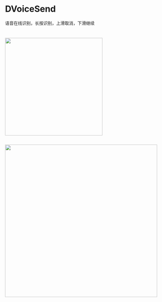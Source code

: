 # DVoiceSend
语音在线识别，长按识别，上滑取消，下滑继续

<h1> <img src="http://7xpxoc.com1.z0.glb.clouddn.com/Untitled.gif" width="320" /> </h1>
<h2>
<img src="http://7xpxoc.com1.z0.glb.clouddn.com/%E5%B1%8F%E5%B9%95%E5%BF%AB%E7%85%A7%202016-10-27%20%E4%B8%8B%E5%8D%884.51.50.png" width="500"  /></h2>




